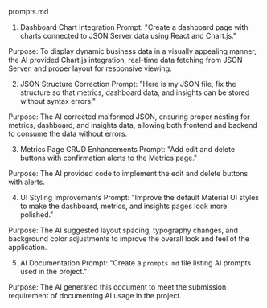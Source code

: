 prompts.md


1. Dashboard Chart Integration
	Prompt: "Create a dashboard page with charts connected to JSON Server data using React and Chart.js."  

Purpose: To display dynamic business data in a visually appealing manner, the AI provided Chart.js integration, real-time data fetching from JSON Server, and proper layout for responsive viewing.

2. JSON Structure Correction
Prompt: "Here is my JSON file, fix the structure so that metrics, dashboard data, and insights can be stored without syntax errors."  

Purpose: The AI corrected malformed JSON, ensuring proper nesting for metrics, dashboard, and insights data, allowing both frontend and backend to consume the data without errors.


3. Metrics Page CRUD Enhancements
Prompt: "Add edit and delete buttons with confirmation alerts to the Metrics page."  

Purpose: The AI provided code to implement the edit and delete buttons with alerts.


4. UI Styling Improvements
Prompt: "Improve the default Material UI styles to make the dashboard, metrics, and insights pages look more polished."  

Purpose: The AI suggested layout spacing, typography changes, and background color adjustments to improve the overall look and feel of the application.



5. AI Documentation
Prompt: "Create a `prompts.md` file listing AI prompts used in the project."  

Purpose: The AI generated this document to meet the submission requirement of documenting AI usage in the project.
